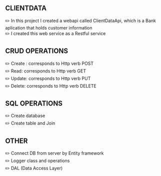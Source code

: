 ## CLIENTDATA

✏️ In this project I created a webapi called ClientDataApi, which is a Bank aplication that holds customer information </br>
✏️ I created this web service as a Restful service


## CRUD OPERATIONS

✏️ Create : corresponds to Http verb POST </br>
✏️ Read: corresponds to Http verb GET </br>
✏️ Update: corresponds to Http verb PUT </br>
✏️ Delete: corresponds to Http verb DELETE </br>


## SQL OPERATIONS

✏️ Create database </br>
✏️ Create table and Join </br>

## OTHER

✏️ Connect DB from server by Entity framework </br>
✏️ Logger class and operations </br>
✏️ DAL (Data Access Layer) </br>
